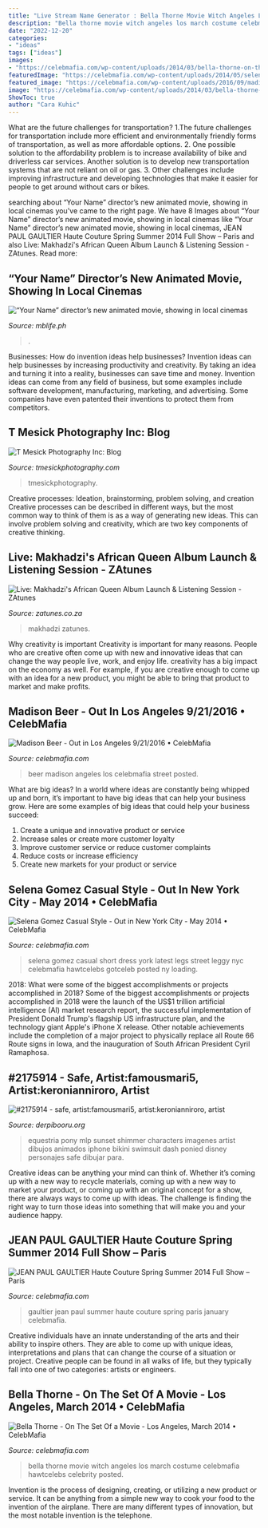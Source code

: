 ```yaml
---
title: "Live Stream Name Generator : Bella Thorne Movie Witch Angeles Los March Costume Celebmafia Hawtcelebs Celebrity Posted"
description: "Bella thorne movie witch angeles los march costume celebmafia hawtcelebs celebrity posted"
date: "2022-12-20"
categories:
- "ideas"
tags: ["ideas"]
images:
- "https://celebmafia.com/wp-content/uploads/2014/03/bella-thorne-on-the-wet-of-a-movie-los-angeles-march-2014_12.jpg"
featuredImage: "https://celebmafia.com/wp-content/uploads/2014/05/selena-gomez-casual-style-out-in-new-york-city-may-2014_10.jpg"
featured_image: "https://celebmafia.com/wp-content/uploads/2016/09/madison-beer-out-in-los-angeles-9-21-2016-25.jpg"
image: "https://celebmafia.com/wp-content/uploads/2014/03/bella-thorne-on-the-wet-of-a-movie-los-angeles-march-2014_12.jpg"
ShowToc: true
author: "Cara Kuhic"
---
```



What are the future challenges for transportation?
1.The future challenges for transportation include more efficient and environmentally friendly forms of transportation, as well as more affordable options. 
2. One possible solution to the affordability problem is to increase availability of bike and driverless car services. Another solution is to develop new transportation systems that are not reliant on oil or gas. 
3. Other challenges include improving infrastructure and developing technologies that make it easier for people to get around without cars or bikes.

	

		
searching about “Your Name” director’s new animated movie, showing in local cinemas you've came to the right page. We have 8 Images about “Your Name” director’s new animated movie, showing in local cinemas like “Your Name” director’s new animated movie, showing in local cinemas, JEAN PAUL GAULTIER Haute Couture Spring Summer 2014 Full Show – Paris and also Live: Makhadzi&#039;s African Queen Album Launch &amp; Listening Session - ZAtunes. Read more:
		
    
## “Your Name” Director’s New Animated Movie, Showing In Local Cinemas

<img loading=lazy src="http://mblife.ph/wp-content/uploads/2019/07/Weathering-With-You-Featured-Image.jpg" onerror="this.onerror=null;this.src='https://tse3.mm.bing.net/th?id=OIP.ulZUuG0K8ukZkozJWu3ZhQHaD4&amp;pid=15.1';" alt="“Your Name” director’s new animated movie, showing in local cinemas">

_Source: mblife.ph_

>. 

	

Businesses: How do invention ideas help businesses?
Invention ideas can help businesses by increasing productivity and creativity. By taking an idea and turning it into a reality, businesses can save time and money. Invention ideas can come from any field of business, but some examples include software development, manufacturing, marketing, and advertising. Some companies have even patented their inventions to protect them from competitors.

    
## T Mesick Photography Inc: Blog

<img loading=lazy src="https://www.tmesickphotography.com/img/s/v-10/p2760201802-4.jpg" onerror="this.onerror=null;this.src='https://tse3.mm.bing.net/th?id=OIP.LJyJHyp9cVQ7CEM9typwFwAAAA&amp;pid=15.1';" alt="T Mesick Photography Inc: Blog">

_Source: tmesickphotography.com_

>tmesickphotography. 

	

Creative processes: Ideation, brainstorming, problem solving, and creation
Creative processes can be described in different ways, but the most common way to think of them is as a way of generating new ideas. This can involve problem solving and creativity, which are two key components of creative thinking.

    
## Live: Makhadzi&#039;s African Queen Album Launch &amp; Listening Session - ZAtunes

<img loading=lazy src="https://zatunes.b-cdn.net/wp-content/uploads/2021/09/239445706_402017944780238_9075869924898497080_n-1-1-1-1.jpg" onerror="this.onerror=null;this.src='https://tse3.mm.bing.net/th?id=OIP.u-aCdPGQIaF8kFZYvUZviQHaHa&amp;pid=15.1';" alt="Live: Makhadzi&#039;s African Queen Album Launch &amp; Listening Session - ZAtunes">

_Source: zatunes.co.za_

>makhadzi zatunes. 

	

Why creativity is important
Creativity is important for many reasons. People who are creative often come up with new and innovative ideas that can change the way people live, work, and enjoy life. creativity has a big impact on the economy as well. For example, if you are creative enough to come up with an idea for a new product, you might be able to bring that product to market and make profits.

    
## Madison Beer - Out In Los Angeles 9/21/2016 • CelebMafia

<img loading=lazy src="https://celebmafia.com/wp-content/uploads/2016/09/madison-beer-out-in-los-angeles-9-21-2016-25.jpg" onerror="this.onerror=null;this.src='https://tse2.mm.bing.net/th?id=OIP.UyqLHvRfMpei5e3es-cdCgHaLH&amp;pid=15.1';" alt="Madison Beer - Out in Los Angeles 9/21/2016 • CelebMafia">

_Source: celebmafia.com_

>beer madison angeles los celebmafia street posted. 

	

What are big ideas?
In a world where ideas are constantly being whipped up and born, it’s important to have big ideas that can help your business grow. Here are some examples of big ideas that could help your business succeed: 
1. Create a unique and innovative product or service 
2. Increase sales or create more customer loyalty 
3. Improve customer service or reduce customer complaints 
4. Reduce costs or increase efficiency 
5. Create new markets for your product or service 

    
## Selena Gomez Casual Style - Out In New York City - May 2014 • CelebMafia

<img loading=lazy src="https://celebmafia.com/wp-content/uploads/2014/05/selena-gomez-casual-style-out-in-new-york-city-may-2014_10.jpg" onerror="this.onerror=null;this.src='https://tse1.mm.bing.net/th?id=OIP.kMt4mZdeUm2BrdsZl4u8WAHaMF&amp;pid=15.1';" alt="Selena Gomez Casual Style - Out in New York City - May 2014 • CelebMafia">

_Source: celebmafia.com_

>selena gomez casual short dress york latest legs street leggy nyc celebmafia hawtcelebs gotceleb posted ny loading. 

	

2018: What were some of the biggest accomplishments or projects accomplished in 2018?
Some of the biggest accomplishments or projects accomplished in 2018 were the launch of the US$1 trillion artificial intelligence (AI) market research report, the successful implementation of President Donald Trump's flagship US infrastructure plan, and the technology giant Apple's iPhone X release. Other notable achievements include the completion of a major project to physically replace all Route 66 Route signs in Iowa, and the inauguration of South African President Cyril Ramaphosa.

    
## #2175914 - Safe, Artist:famousmari5, Artist:keronianniroro, Artist

<img loading=lazy src="https://derpicdn.net/img/2019/10/22/2175914/large.png" onerror="this.onerror=null;this.src='https://tse1.mm.bing.net/th?id=OIP.pZrwxT_EHY4NLuFY8aVdAwHaMW&amp;pid=15.1';" alt="#2175914 - safe, artist:famousmari5, artist:keronianniroro, artist">

_Source: derpibooru.org_

>equestria pony mlp sunset shimmer characters imagenes artist dibujos animados iphone bikini swimsuit dash ponied disney personajes safe dibujar para. 

	

Creative ideas can be anything your mind can think of. Whether it’s coming up with a new way to recycle materials, coming up with a new way to market your product, or coming up with an original concept for a show, there are always ways to come up with ideas. The challenge is finding the right way to turn those ideas into something that will make you and your audience happy.

    
## JEAN PAUL GAULTIER Haute Couture Spring Summer 2014 Full Show – Paris

<img loading=lazy src="https://celebmafia.com/wp-content/uploads/2014/01/jp-gaultier-09.jpg" onerror="this.onerror=null;this.src='https://tse4.mm.bing.net/th?id=OIP.CNKjLxGY_kUsCR_mwG6rRwHaLH&amp;pid=15.1';" alt="JEAN PAUL GAULTIER Haute Couture Spring Summer 2014 Full Show – Paris">

_Source: celebmafia.com_

>gaultier jean paul summer haute couture spring paris january celebmafia. 

	

Creative individuals have an innate understanding of the arts and their ability to inspire others. They are able to come up with unique ideas, interpretations and plans that can change the course of a situation or project. Creative people can be found in all walks of life, but they typically fall into one of two categories: artists or engineers.

    
## Bella Thorne - On The Set Of A Movie - Los Angeles, March 2014 • CelebMafia

<img loading=lazy src="https://celebmafia.com/wp-content/uploads/2014/03/bella-thorne-on-the-wet-of-a-movie-los-angeles-march-2014_12.jpg" onerror="this.onerror=null;this.src='https://tse1.mm.bing.net/th?id=OIP.zpxijMh0nX4tZMMbxzJN9gHaLH&amp;pid=15.1';" alt="Bella Thorne - On The Set Of a Movie - Los Angeles, March 2014 • CelebMafia">

_Source: celebmafia.com_

>bella thorne movie witch angeles los march costume celebmafia hawtcelebs celebrity posted. 

	

Invention is the process of designing, creating, or utilizing a new product or service. It can be anything from a simple new way to cook your food to the invention of the airplane. There are many different types of innovation, but the most notable invention is the telephone.

